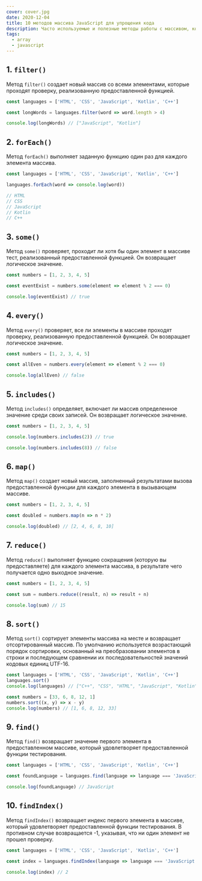 ```yaml
---
cover: cover.jpg
date: 2020-12-04
title: 10 методов массива JavaScript для упрощения кода
description: Часто используемые и полезные методы работы с массивом, которые облегчат жизнь Javascript разработчика
tags:
  - array
  - javascript
---
```


## 1. `filter()`

Метод `filter()` создает новый массив со всеми элементами,
которые проходят проверку, реализованную предоставленной функцией.

```javascript
const languages = ['HTML', 'CSS', 'JavaScript', 'Kotlin', 'C++']

const longWords = languages.filter(word => word.length > 4)

console.log(longWords) // ["JavaScript", "Kotlin"]
```

## 2. `forEach()`

Метод `forEach()` выполняет заданную функцию один раз для каждого элемента массива.

```javascript
const languages = ['HTML', 'CSS', 'JavaScript', 'Kotlin', 'C++']

languages.forEach(word => console.log(word))

// HTML
// CSS
// JavaScript
// Kotlin
// C++
```

## 3. `some()`

Метод `some()` проверяет, проходит ли хотя бы один элемент в массиве тест,
реализованный предоставленной функцией. Он возвращает логическое значение.

```javascript
const numbers = [1, 2, 3, 4, 5]

const eventExist = numbers.some(element => element % 2 === 0)

console.log(eventExist) // true
```

## 4. `every()`

Метод `every()` проверяет, все ли элементы в массиве проходят проверку,
реализованную предоставленной функцией. Он возвращает логическое значение.

```javascript
const numbers = [1, 2, 3, 4, 5]

const allEven = numbers.every(element => element % 2 === 0)

console.log(allEven) // false
```

## 5. `includes()`

Метод `includes()` определяет, включает ли массив определенное значение среди своих записей.
Он возвращает логическое значение.

```javascript
const numbers = [1, 2, 3, 4, 5]

console.log(numbers.includes(2)) // true

console.log(numbers.includes(8)) // false
```

## 6. `map()`

Метод `map()` создает новый массив, заполненный результатами вызова предоставленной функции
для каждого элемента в вызывающем массиве.

```javascript
const numbers = [1, 2, 3, 4, 5]

const doubled = numbers.map(n => n * 2)

console.log(doubled) // [2, 4, 6, 8, 10]
```

## 7. `reduce()`

Метод `reduce()` выполняет функцию сокращения (которую вы предоставляете) для каждого элемента массива,
в результате чего получается одно выходное значение.

```javascript
const numbers = [1, 2, 3, 4, 5]

const sum = numbers.reduce((result, n) => result + n)

console.log(sum) // 15
```

## 8. `sort()`

Метод `sort()` сортирует элементы массива на месте и возвращает отсортированный массив.
По умолчанию используется возрастающий порядок сортировки, основанный на преобразовании элементов в строки
и последующем сравнении их последовательностей значений кодовых единиц UTF-16.

```javascript
const languages = ['HTML', 'CSS', 'JavaScript', 'Kotlin', 'C++']
languages.sort()
console.log(languages) // ["C++", "CSS", "HTML", "JavaScript", "Kotlin"]

const numbers = [33, 6, 8, 12, 1]
numbers.sort((x, y) => x - y)
console.log(numbers) // [1, 6, 8, 12, 33]
```

## 9. `find()`

Метод `find()` возвращает значение первого элемента в предоставленном массиве, 
который удовлетворяет предоставленной функции тестирования.

```javascript
const languages = ['HTML', 'CSS', 'JavaScript', 'Kotlin', 'C++']

const foundLanguage = languages.find(language => language === 'JavaScript')

console.log(foundLanguage) // JavaScript
```

## 10. `findIndex()`

Метод `findIndex()` возвращает индекс первого элемента в массиве, 
который удовлетворяет предоставленной функции тестирования.
В противном случае возвращается -1, указывая, что ни один элемент не прошел проверку.

```javascript
const languages = ['HTML', 'CSS', 'JavaScript', 'Kotlin', 'C++']

const index = languages.findIndex(language => language === 'JavaScript')

console.log(index) // 2
```
